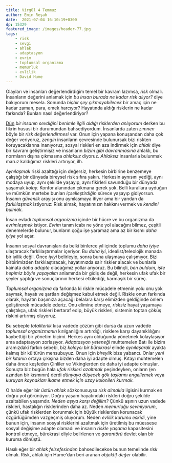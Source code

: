 ```yaml
---
title: Virgül 4 Temmuz 
author: Emin Reşah
date:  2021-07-04 16:10:19+0300
dp: 15329
featured_image: /images/header-77.jpg
tags: 
    - risk
    - sevgi
    - ahlak
    - adaptasyon
    - evrim
    - toplumsal organizma
    - memurluk
    - evlilik
    - David Hume
---
```



Olayları ve insanları değerlendirdiğim temel bir kavram lazımsa, *risk*
olmalı. İnsanların değerini anlamak için *bu insan burada ne kadar risk
alıyor?* diye bakıyorum mesela. Sonunda *hiçbir şey çıkmayabilecek* bir amaç
için ne kadar zaman, para, emek harcıyor? Hayatında aldığı risklerin ne kadar
farkında? Bunları nasıl değerlendiriyor? 

[Dün](/yeni/virgul-21-07-03/) *bir insanın sevdiğini benimle ilgili aldığı
risklerden anlıyorum* derken bu fikrin hususi bir durumundan bahsediyordum.
İnsanlarda zaten *zımnen* böyle bir *risk değerlendirmesi* var. Onun için
yapana konuşandan daha çok değer veriyoruz, *zengin* insanların çevresinde
bulunursak bizi riskten koruyacaklarına inanıyoruz, sosyal riskleri en
aza indirmek için *ahlak* diye bir kavram geliştirmişiz ve insanların *bizim
gibi davranmasına* ahlaklı, bu normların dışına çıkmasına *ahlaksız* diyoruz.
*Ahlaksız* insanlarla bulunmak maruz kaldığımız riskleri artırıyor, ilh.

*Aynılaşmak* riski azalttığı için değersiz, herkesin birbirine benzemeye
çalıştığı bir dünyada bireysel risk sıfıra yakın. Herkesin aynısını yediği,
aynı modaya uyup, aynı şekilde yaşayıp, aynı fikirleri savunduğu bir dünyada
yaşamak *kolay.* Konfor alanından çıkmana gerek yok. Belli kurallara uyduğun ve
mümkün mertebe bunları *içselleştirdiğin* sürece yaşayıp gidiyorsun. İnsanın
*güvenlik* arayışı onu aynılaşmaya itiyor ama bir yandan da *farklılaşmak*
istiyoruz: Risk almak, hayatımızın hakkını vermek ve *kendini bulmak.*

İnsan evladı *toplumsal organizma* içinde bir hücre ve bu organizma da
*evrimleşmek* istiyor. *Evrim* tanım icabı ne yöne yol alacağını bilmez,
çeşitli denemelerde bulunur, bunların çoğu işe yaramaz ama az bir kısmı *daha
iyiye* yol açar. 

İnsanın sosyal davranışları da belki binlerce yıl içinde toplumu *daha
iyiye* ulaştıracak farklılaştırmalar içeriyor. Bu *daha iyi*, idealist/teleolojik  manada
bir iyilik değil. Önce *iyiyi* belirleyip, sonra buna ulaşmaya çalışmıyor. Bizi
birbirimizden farklılaştıracak, hayatımızda sair riskler alacak ve bunlarla
kainata *daha adapte* olacağımız yollar arıyoruz. Bu bilinçli, *ben buldum,
işte hepimiz böyle yaşayalım* anlamında bir gidiş de değil, herkesin ufak ufak
bir şeyler yaptığı ve sonuçlarının herkesi etkilediği, karmaşık bir süreç. 

*Toplumsal organizma* da farkında ki riskle mücadele etmenin yolu onu yok
saymak, hayatı ve şartları değişmez kabul etmek değil. Riskle onun farkında
olarak, hayatın başımıza açacağı belalara karşı elimizden geldiğinde önlem
geliştirerek mücadele ederiz. Onu elimine etmeye, *risksiz* hayat yaşamaya
çalıştıkça, ufak riskleri bertaraf edip, büyük riskleri, sistemin toptan çöküş
riskini artırmış oluyoruz. 

Bu sebeple *totaliterlik* kısa vadede çözüm gibi dursa da uzun vadede
*toplumsal organizmanın* kırılganlığını artırdığı, risklere karşı
dayanıklılığını kaybettiği bir yönetim biçimi. Herkes aynı olduğunda yönetmek
kolaylaşıyor ama adaptasyon zorlaşıyor. *Adaptasyon yeteneği* muhtemelen Batı
ile bizim aramızdaki farkın sebebi, biz *kolaycı bir bürokrasi* elinde
*aynılaşarak* ayakta kalmış bir kültürün mensubuyuz. Onun için *bireylik* bize
yabancı. Onlar *yeni bir kıtanın* ortaya çıkışına bizden daha iyi adapte olmuş.
Kıtayı muhtemelen daha önce keşfeden Çinliler ve Vikinglerden de daha iyi
adapte olmuşlar. Sonuçta biz bugün hala *ufak riskleri azaltmak* peşindeyken,
onların (en azından bir kısmının) derdi *dünyaya düşecek gök taşlarını
engellemek* veya *kuruyan kaynakları ikame etmek için uzay kolonileri kurmak.*

O halde eğer bir *üstün ahlak* sözkonusuysa *risk almakla* ilgisini kurmak en
doğru yol görünüyor. Doğru yaşam hayatındaki riskleri doğru şekilde azaltabilen
yaşamdır. *Neden aşıya karşı değilim?* Çünkü aşının uzun vadede riskleri,
hastalığın risklerinden daha az. Neden *memurluğu sevmiyorum*, çünkü ufak
risklerden korunmak için büyük risklerden korunacak özgürlüğümden vazgeçmiş
oluyorum.  Neden *evlilik kurumu eskidi*, yine bunun için, insanın sosyal
risklerini azaltmak için üretilmiş bu müessese sosyal değişime adapte olamadı
ve insanın *riskle yaşama* kapasitesini kontrol etmeye, bürokrasi eliyle
belirlenen ve *garantörü* devlet olan bir kuruma dönüştü. 

Hasılı eğer bir *ahlak felsefesinden* bahsedilecekse bunun temelinde *risk*
olmalı. Risk, ahlak için Hume'dan beri aranan *objektif değer* olabilir. 


